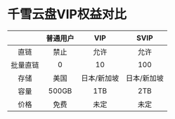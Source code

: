 # 千雪云盘VIP权益对比

|          | 普通用户 |     VIP     |     SVIP    |
|:--------:|:--------:|:-----------:|:-----------:|
|   直链   |   禁止   |     允许    |     允许    |
| 批量直链 |     0    |      10     |     100     |
|   存储   |   美国   | 日本/新加坡 | 日本/新加坡 |
|   容量   |   500GB  |     1TB     |     2TB     |
|   价格   |   免费   |     未定    |     未定    |